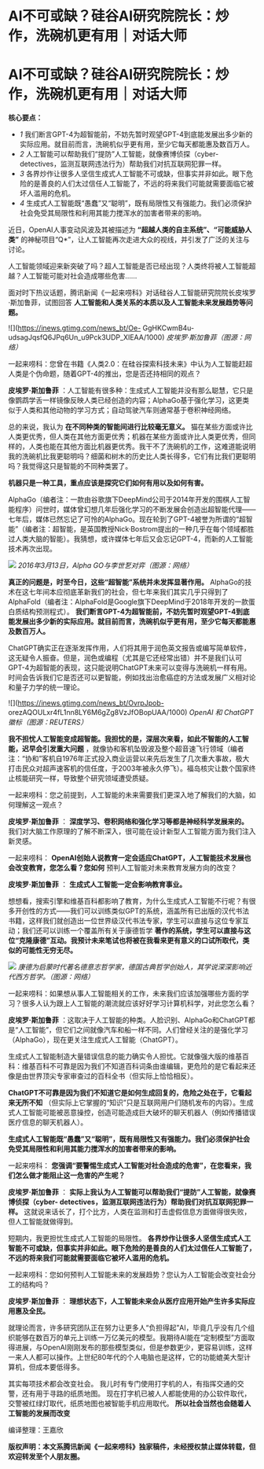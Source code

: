 # AI不可或缺？硅谷AI研究院院长：炒作，洗碗机更有用｜对话大师

# AI不可或缺？硅谷AI研究院院长：炒作，洗碗机更有用｜对话大师

**核心要点：**

  * _1_ 我们断言GPT-4为超智能前，不妨先暂时观望GPT-4到底能发展出多少新的实际应用。就目前而言，洗碗机似乎更有用，至少它每天都能惠及数百万人。
  * _2_ 人工智能可以帮助我们“提防”人工智能，就像赛博侦探（cyber-detectives，监测互联网违法行为）帮助我们对抗互联网犯罪一样。
  * _3_ 各界炒作让很多人坚信生成式人工智能不可或缺，但事实并非如此。眼下危险的是善良的人们太过信任人工智能了，不远的将来我们可能就需要面临它被坏人滥用的危机。
  * _4_ 生成式人工智能既“愚蠢”又“聪明”，既有局限性又有强能力。我们必须保护社会免受其局限性和利用其能力搅浑水的加害者带来的影响。

近日，OpenAI人事变动风波及其被描述为 **“超越人类的自主系统”、“可能威胁人类”**
的神秘项目“Q*”，让人工智能再次走进大众的视线，并引发了广泛的关注与讨论。

人工智能领域迎来新突破了吗？超人工智能是否已经出现？人类终将被人工智能超越？人工智能可能对社会造成哪些危害……

面对时下热议话题，腾讯新闻《一起来唠科》对话硅谷人工智能研究院院长皮埃罗·斯加鲁菲，试图回答
**人工智能和人类关系的本质以及人工智能未来发展趋势等问题。**

![](https://inews.gtimg.com/news_bt/Oe-
GgHKCwmB4u-udsagJqsfQ6JPq6Un_u9Pck3UDP_XIEAA/1000) _皮埃罗·斯加鲁菲（图源：网络）_

一起来唠科：您曾在书籍《人类2.0：在硅谷探索科技未来》中认为人工智能赶超人类是个伪命题，随着GPT-4的推出，您是否还持相同的观点？

**皮埃罗·斯加鲁菲**
：人工智能有很多种：生成式人工智能并没有那么聪慧，它只是像鹦鹉学舌一样镜像反映人类已经创造的内容；AlphaGo基于强化学习，这更类似于人类和其他动物的学习方式；自动驾驶汽车则通常基于卷积神经网络。

总的来说，我认为 **在不同种类的智能间进行比较毫无意义。**
猫在某些方面或许比人类更优秀，但人类在其他方面更优秀；机器在某些方面或许比人类更优秀，但同样的，人类也能在其他方面比机器更优秀。我干不了洗碗机的工作，这难道能说明我的洗碗机比我更聪明吗？细菌和树木的历史比人类长得多，它们有比我们更聪明吗？我觉得这只是智能的不同种类罢了。

**机器只是一种工具，重点应该是探究它们如何有用以及如何有害。**

AlphaGo（编者注：一款由谷歌旗下DeepMind公司于2014年开发的围棋人工智能程序）问世时，媒体曾幻想几年后强化学习的不断发展会创造出超智能代理——七年后，媒体已然忘记了可怜的AlphaGo。现在轮到了GPT-4被誉为所谓的“超智能”（编者注：超智能，是英国教授Nick·Bostrom提出的一种几乎在每个领域都胜过人类大脑的智能）。我猜想，或许媒体七年后又会忘记GPT-4，而新的人工智能技术再次出现。

![](https://inews.gtimg.com/news_bt/OE0teACVqTEejUxLzaM_NjRbWU0_3zFau9aTgXmfCUiSsAA/1000)
_2016年3月13日，Alpha GO与李世乭对弈（图源：网络）_

**真正的问题是，时至今日，这些“超智能”系统并未发挥显著作用。**
AlphaGo的技术在这七年间本应彻底革新我们的社会，但七年来我们其实几乎只得到了AlphaFold（编者注：AlphaFold是Google旗下DeepMind于2018年开发的一款蛋白质结构预测程式）。
**我们断言GPT-4为超智能前，不妨先暂时观望GPT-4到底能发展出多少新的实际应用。就目前而言，洗碗机似乎更有用，至少它每天都能惠及数百万人。**

ChatGPT确实正在逐渐发挥作用，人们将其用于润色英文报告或编写简单软件，这无疑令人振奋。但是，润色或编程（尤其是它还经常出错）并不是我们认可GPT-4为超智能的表现，这只能说明ChatGPT未来可以变得与洗碗机一样有用。时间会告诉我们它是否还可以更智能，例如找出治愈癌症的方法或发展广义相对论和量子力学的统一理论。

![](https://inews.gtimg.com/news_bt/OvrpJpob-
orezAQOULxr4fL1nn8LY6M6gZg8VzJfOBopUAA/1000) _OpenAI 和 ChatGPT 徽标（图源：REUTERS）_

**我不担忧人工智能变成超智能。我担忧的是，深层次来看，如此不智能的人工智能，迟早会引发重大问题**
，就像协和客机坠毁波及整个超音速飞行领域（编者注：“协和”客机自1976年正式投入商业运营以来先后发生了几次重大事故，极大打击民众对超声速客机的信任度，于2003年被永久停飞）。福岛核灾让数个国家终止核能研究一样，导致整个研究领域遭受质疑。

一起来唠科：您之前提到，人工智能的未来需要我们更深入地了解我们的大脑，如何理解这一观点？

**皮埃罗·斯加鲁菲** ： **深度学习、卷积网络和强化学习等都是神经科学发展来的。**
我们对大脑工作原理的了解不断深入，很可能在设计新型人工智能方面为我们注入新灵感。

一起来唠科： **OpenAI创始人说教育一定会适应ChatGPT，人工智能技术发展也会改变教育，您怎么看？您如何**
预判人工智能对未来教育发展方向的改变？

**皮埃罗·斯加鲁菲** ： **生成式人工智能一定会影响教育事业。**

想想看，搜索引擎和维基百科都影响了教育，为什么生成式人工智能不行呢？有很多开创性的方式——我们可以训练类似GPT的系统，涵盖所有已出版的汉代书法书籍，这样我们就创造出一位世界级汉代书法专家，学生可以直接与这位专家互动；我们还可以训练一个覆盖所有关于康德哲学
**著作的系统，学生可以直接与这位“克隆康德”互动。我预计未来笔试也将被在我看来更有意义的口试所取代，类似的可能性无穷无尽。**

![](https://inews.gtimg.com/news_bt/O3Bwuq6sQFcbyrh1zu1ug2lSmsfNFiPKlIbDE13h_7jdEAA/1000)
_康德为启蒙时代著名德意志哲学家，德国古典哲学创始人，其学说深深影响近代西方哲学。（图源：网络）_

一起来唠科：如果想从事人工智能相关的工作，未来我们应该加强哪些方面的学习？很多人认为跟上人工智能的潮流就应该好好学习计算机科学，对此您怎么看？

**皮埃罗·斯加鲁菲**
：这取决于人工智能的种类。人脸识别、AlphaGo和ChatGPT都是“人工智能”，但它们之间就像汽车和船一样不同。人们曾经关注的是强化学习（AlphaGo），现在更关注生成式人工智能（ChatGPT）。

生成式人工智能制造大量错误信息的能力确实令人担忧。它就像强大版的维基百科：维基百科不可靠是因为我们不知道百科词条由谁编辑，更危险的是它看起来还像是由世界顶尖专家审查过的百科全书（但实际上恰恰相反）。

**ChatGPT不可靠是因为我们不知道它是如何生成回复的，危险之处在于，它看起来无所不知**
（但实际上它掌握的“知识”只是互联网用户们随机发布的内容）。生成式人工智能可能被恶意操控，创造可能造成巨大破坏的聊天机器人（例如传播错误医疗信息的聊天机器人）。

**生成式人工智能既“愚蠢”又“聪明”，既有局限性又有强能力。我们必须保护社会免受其局限性和利用其能力搅浑水的加害者带来的影响。**

一起来唠科： **您强调“要警惕生成式人工智能对社会造成的危害”，在您看来，我们怎么做才能阻止这一危害的产生呢？**

**皮埃罗·斯加鲁菲** ： **实际上我认为人工智能可以帮助我们“提防”人工智能，就像赛博侦探（cyber-
detectives，监测互联网违法行为）帮助我们对抗互联网犯罪一样。**
这就说来话长了，打个比方，人类在监测和打击虚假信息方面做得很失败，但人工智能就做得到。

短期内，我更担忧生成式人工智能的局限性。
**各界炒作让很多人坚信生成式人工智能不可或缺，但事实并非如此。眼下危险的是善良的人们太过信任人工智能了，不远的将来我们可能就需要面临它被坏人滥用的危机。**

一起来唠科：您如何预判人工智能未来的发展趋势？您认为人工智能会改变社会分工的结构吗？

**皮埃罗·斯加鲁菲** ： **理想状态下，人工智能未来会从医疗应用开始产生许多实际应用惠及全民。**

就理论而言，许多研究团队正在努力让更多人“负担得起”AI，毕竟几乎没有几个组织能够在数百万的单元上训练一万亿美元的模型。我期待AI能在“定制模型”方面取得进展，与OpenAI刚刚发布的那些模型类似，但是参数更少，更容易训练，这样一来人人都可以操作。上世纪80年代的个人电脑也是这样，它的功能媲美大型计算机，但成本要低得多。

其实每项技术都会改变社会。 我儿时有专门使用打字机的人，有指挥交通的交警，还有用于寻路的纸质地图。
现在打字机已被人人都能使用的办公软件取代，交警被红绿灯取代，纸质地图也被智能手机应用取代。 **所以社会当然也会随着人工智能的发展而改变**

编译整理：王嘉欣

**版权声明：本文系腾讯新闻《一起来唠科》独家稿件，未经授权禁止媒体转载，但欢迎转发至个人朋友圈。**


